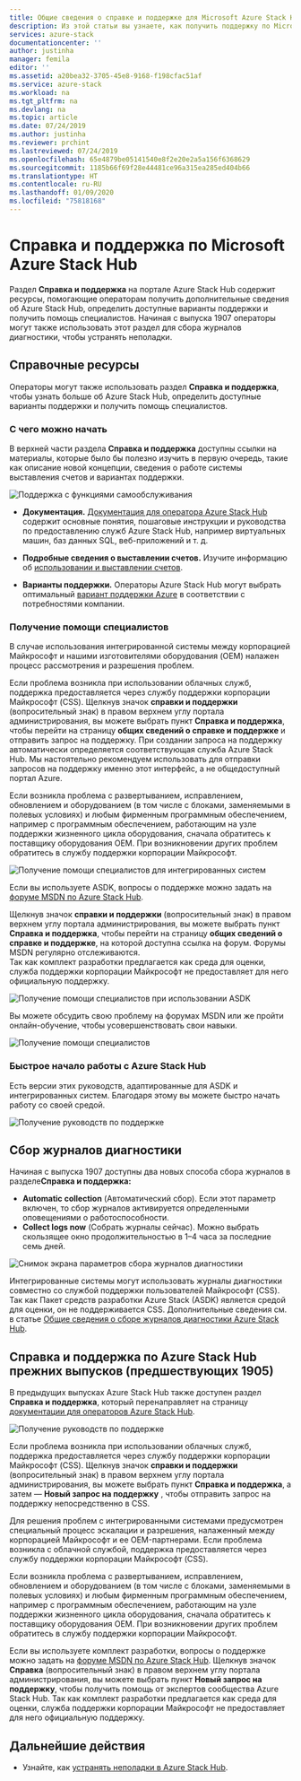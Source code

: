 ```yaml
---
title: Общие сведения о справке и поддержке для Microsoft Azure Stack Hub | Документация Майкрософт
description: Из этой статьи вы узнаете, как получить поддержку по Microsoft Azure Stack Hub.
services: azure-stack
documentationcenter: ''
author: justinha
manager: femila
editor: ''
ms.assetid: a20bea32-3705-45e8-9168-f198cfac51af
ms.service: azure-stack
ms.workload: na
ms.tgt_pltfrm: na
ms.devlang: na
ms.topic: article
ms.date: 07/24/2019
ms.author: justinha
ms.reviewer: prchint
ms.lastreviewed: 07/24/2019
ms.openlocfilehash: 65e4879be05141540e8f2e20e2a5a156f6368629
ms.sourcegitcommit: 1185b66f69f28e44481ce96a315ea285ed404b66
ms.translationtype: HT
ms.contentlocale: ru-RU
ms.lasthandoff: 01/09/2020
ms.locfileid: "75818168"
---
```

# <a name="microsoft-azure-stack-hub-help-and-support"></a>Справка и поддержка по Microsoft Azure Stack Hub

Раздел **Справка и поддержка** на портале Azure Stack Hub содержит ресурсы, помогающие операторам получить дополнительные сведения об Azure Stack Hub, определить доступные варианты поддержки и получить помощь специалистов. Начиная с выпуска 1907 операторы могут также использовать этот раздел для сбора журналов диагностики, чтобы устранять неполадки.  

## <a name="help-resources"></a>Справочные ресурсы 

Операторы могут также использовать раздел **Справка и поддержка**, чтобы узнать больше об Azure Stack Hub, определить доступные варианты поддержки и получить помощь специалистов. 

### <a name="things-to-try-first"></a>С чего можно начать

В верхней части раздела **Справка и поддержка** доступны ссылки на материалы, которые было бы полезно изучить в первую очередь, такие как описание новой концепции, сведения о работе системы выставления счетов и вариантах поддержки. 

![Поддержка с функциями самообслуживания](media/azure-stack-help-and-support/get-support-tiles.png)

- **Документация.** [Документация для оператора Azure Stack Hub](index.yml) содержит основные понятия, пошаговые инструкции и руководства по предоставлению служб Azure Stack Hub, например виртуальных машин, баз данных SQL, веб-приложений и т. д. 

- **Подробные сведения о выставлении счетов.** Изучите информацию об [использовании и выставлении счетов](azure-stack-billing-and-chargeback.md).

- **Варианты поддержки.** Операторы Azure Stack Hub могут выбрать оптимальный [вариант поддержки Azure](https://aka.ms/azstacksupport) в соответствии с потребностями компании. 

### <a name="get-expert-help"></a>Получение помощи специалистов 

В случае использования интегрированной системы между корпорацией Майкрософт и нашими изготовителями оборудования (OEM) налажен процесс рассмотрения и разрешения проблем.

Если проблема возникла при использовании облачных служб, поддержка предоставляется через службу поддержки корпорации Майкрософт (CSS). Щелкнув значок **справки и поддержки** (вопросительный знак) в правом верхнем углу портала администрирования, вы можете выбрать пункт **Справка и поддержка**, чтобы перейти на страницу **общих сведений о справке и поддержке** и отправить запрос на поддержку. При создании запроса на поддержку автоматически определяется соответствующая служба Azure Stack Hub. Мы настоятельно рекомендуем использовать для отправки запросов на поддержку именно этот интерфейс, а не общедоступный портал Azure. 

Если возникла проблема с развертыванием, исправлением, обновлением и оборудованием (в том числе с блоками, заменяемыми в полевых условиях) и любым фирменным программным обеспечением, например с программным обеспечением, работающим на узле поддержки жизненного цикла оборудования, сначала обратитесь к поставщику оборудования OEM. При возникновении других проблем обратитесь в службу поддержки корпорации Майкрософт.

![Получение помощи специалистов для интегрированных систем](media/azure-stack-help-and-support/get-support-integrated.png)

Если вы используете ASDK, вопросы о поддержке можно задать на [форуме MSDN по Azure Stack Hub](https://social.msdn.microsoft.com/Forums/azure/home?forum=azurestack). 

Щелкнув значок **справки и поддержки** (вопросительный знак) в правом верхнем углу портала администрирования, вы можете выбрать пункт **Справка и поддержка**, чтобы перейти на страницу **общих сведений о справке и поддержке**, на которой доступна ссылка на форум. Форумы MSDN регулярно отслеживаются.  
Так как комплект разработки предлагается как среда для оценки, служба поддержки корпорации Майкрософт не предоставляет для него официальную поддержку.

![Получение помощи специалистов при использовании ASDK](media/azure-stack-help-and-support/get-support-asdk.png)

Вы можете обсудить свою проблему на форумах MSDN или же пройти онлайн-обучение, чтобы усовершенствовать свои навыки. 

![Получение помощи специалистов](media/azure-stack-help-and-support/get-support-cards.png)

### <a name="get-up-to-speed-with-azure-stack-hub"></a>Быстрое начало работы с Azure Stack Hub

Есть версии этих руководств, адаптированные для ASDK и интегрированных систем. Благодаря этому вы можете быстро начать работу со своей средой. 

![Получение руководств по поддержке](media/azure-stack-help-and-support/get-support-tutorials.png)

## <a name="diagnostic-log-collection"></a>Сбор журналов диагностики

Начиная с выпуска 1907 доступны два новых способа сбора журналов в разделе**Справка и поддержка:**

- **Automatic collection** (Автоматический сбор). Если этот параметр включен, то сбор журналов активируется определенными оповещениями о работоспособности. 
- **Collect logs now** (Собрать журналы сейчас). Можно выбрать скользящее окно продолжительностью в 1–4 часа за последние семь дней.

![Снимок экрана параметров сбора журналов диагностики](media/azure-stack-automatic-log-collection/azure-stack-log-collection-overview.png)

Интегрированные системы могут использовать журналы диагностики совместно со службой поддержки пользователей Майкрософт (CSS). Так как Пакет средств разработки Azure Stack (ASDK) является средой для оценки, он не поддерживается CSS. Дополнительные сведения см. в статье [Общие сведения о сборе журналов диагностики Azure Stack Hub](azure-stack-diagnostic-log-collection-overview.md).



## <a name="help-and-support-for-earlier-releases-azure-stack-hub-pre-1905"></a>Справка и поддержка по Azure Stack Hub прежних выпусков (предшествующих 1905)

В предыдущих выпусках Azure Stack Hub также доступен раздел **Справка и поддержка**, который перенаправляет на страницу [документации для операторов Azure Stack Hub](https://aka.ms/adminportaldocs).

![Получение руководств по поддержке](media/azure-stack-help-and-support/get-support-previous.png)

Если проблема возникла при использовании облачных служб, поддержка предоставляется через службу поддержки корпорации Майкрософт (CSS). Щелкнув значок **справки и поддержки** (вопросительный знак) в правом верхнем углу портала администрирования, вы можете выбрать пункт **Справка и поддержка**, а затем — **Новый запрос на поддержку** , чтобы отправить запрос на поддержку непосредственно в CSS.

Для решения проблем с интегрированными системами предусмотрен специальный процесс эскалации и разрешения, налаженный между корпорацией Майкрософт и ее OEM-партнерами. Если проблема возникла с облачной службой, поддержка предоставляется через службу поддержки корпорации Майкрософт (CSS). 

Если возникла проблема с развертыванием, исправлением, обновлением и оборудованием (в том числе с блоками, заменяемыми в полевых условиях) и любым фирменным программным обеспечением, например с программным обеспечением, работающим на узле поддержки жизненного цикла оборудования, сначала обратитесь к поставщику оборудования OEM. При возникновении других проблем обратитесь в службу поддержки корпорации Майкрософт.

Если вы используете комплект разработки, вопросы о поддержке можно задать на [форуме MSDN по Azure Stack Hub](https://social.msdn.microsoft.com/Forums/azure/home?forum=azurestack). Щелкнув значок **Справка** (вопросительный знак) в правом верхнем углу портала администрирования, вы можете выбрать пункт **Новый запрос на поддержку**, чтобы получить помощь от экспертов сообщества Azure Stack Hub.
Так как комплект разработки предлагается как среда для оценки, служба поддержки корпорации Майкрософт не предоставляет для него официальную поддержку.

## <a name="next-steps"></a>Дальнейшие действия

- Узнайте, как [устранять неполадки в Azure Stack Hub](azure-stack-troubleshooting.md).